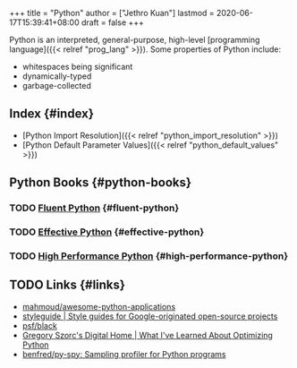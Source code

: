 +++
title = "Python"
author = ["Jethro Kuan"]
lastmod = 2020-06-17T15:39:41+08:00
draft = false
+++

Python is an interpreted, general-purpose, high-level [programming language]({{< relref "prog_lang" >}}). Some properties of Python include:

- whitespaces being significant
- dynamically-typed
- garbage-collected

## Index {#index}

- [Python Import Resolution]({{< relref "python_import_resolution" >}})
- [Python Default Parameter Values]({{< relref "python_default_values" >}})

## Python Books {#python-books}

### <span class="org-todo todo TODO">TODO</span> [Fluent Python](https://www.goodreads.com/book/show/22800567-fluent-python?ac=1&from%5Fsearch=true&qid=Fo3rzgCJBZ&rank=1) {#fluent-python}

### <span class="org-todo todo TODO">TODO</span> [Effective Python](https://www.goodreads.com/book/show/23020812-effective-python) {#effective-python}

### <span class="org-todo todo TODO">TODO</span> [High Performance Python](https://www.goodreads.com/book/show/17802644-high-performance-python?ac=1&from%5Fsearch=true&qid=IniMBn35h2&rank=1) {#high-performance-python}

## <span class="org-todo todo TODO">TODO</span> Links {#links}

- [mahmoud/awesome-python-applications](https://github.com/mahmoud/awesome-python-applications)
- [styleguide | Style guides for Google-originated open-source projects](https://google.github.io/styleguide/pyguide.html)
- [psf/black](https://github.com/psf/black)
- [Gregory Szorc's Digital Home | What I've Learned About Optimizing Python](https://gregoryszorc.com/blog/2019/01/10/what-i've-learned-about-optimizing-python/)
- [benfred/py-spy: Sampling profiler for Python programs](https://github.com/benfred/py-spy)
